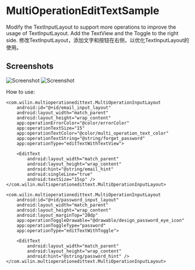# MultiOperationEditTextSample

Modify the TextInputLayout to support more operations to improve the usage of TextInputLayout.
Add the TextView and the Toggle to the right side.
修改TextInputLayout，添加文字和按钮在右侧，以优化TextInputLayout的使用。

Screenshots
-------------

<img src="screenshots/show_error.png" alt="Screenshot"/> 

<img src="screenshots/show_normal.png" alt="Screenshot"/> 

How to use: 

    <com.wilin.multioperationedittext.MultiOperationInputLayout
        android:id="@+id/email_input_layout"
        android:layout_width="match_parent"
        android:layout_height="wrap_content"
        app:operationErrorColor="@color/errorColor"
        app:operationTextSize="15"
        app:operationTextColor="@color/multi_operation_text_color"
        app:operationTextString="@string/forget_password"
        app:operationType="editTextWithTextView">

        <EditText
            android:layout_width="match_parent"
            android:layout_height="wrap_content"
            android:hint="@string/email_hint"
            android:singleLine="true"
            android:textSize="15sp" />
    </com.wilin.multioperationedittext.MultiOperationInputLayout>
    
    <com.wilin.multioperationedittext.MultiOperationInputLayout
        android:id="@+id/password_input_layout"
        android:layout_width="match_parent"
        android:layout_height="wrap_content"
        android:layout_marginTop="20dp"
        app:operationToggleDrawable="@drawable/design_password_eye_icon"
        app:operationToggleType="password"
        app:operationType="editTextWithToggle">

        <EditText
            android:layout_width="match_parent"
            android:layout_height="wrap_content"
            android:hint="@string/password_hint" />
    </com.wilin.multioperationedittext.MultiOperationInputLayout>
